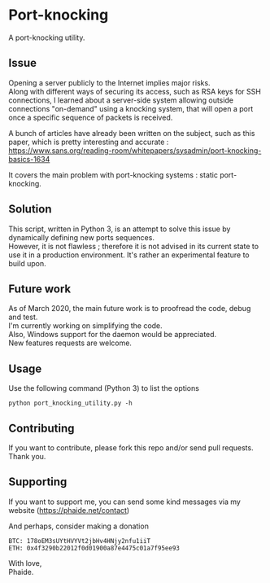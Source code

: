 # Port-knocking
A port-knocking utility. 

## Issue
Opening a server publicly to the Internet implies major risks.<br />
Along with different ways of securing its access, such as RSA keys for SSH connections, I learned about a server-side system allowing outside connections "on-demand" using a knocking system, that will open a port once a specific sequence of packets is received.<br />

A bunch of articles have already been written on the subject, such as this paper, which is pretty interesting and accurate :<br />
https://www.sans.org/reading-room/whitepapers/sysadmin/port-knocking-basics-1634<br />

It covers the main problem with port-knocking systems : static port-knocking.<br />

## Solution
This script, written in Python 3, is an attempt to solve this issue by dynamically defining new ports sequences.<br />
However, it is not flawless ; therefore it is not advised in its current state to use it in a production environment. 
It's rather an experimental feature to build upon.<br />

## Future work
As of March 2020, the main future work is to proofread the code, debug and test.<br />
I'm currently working on simplifying the code.<br />
Also, Windows support for the daemon would be appreciated.<br />
New features requests are welcome.<br />

## Usage
Use the following command (Python 3) to list the options
```
python port_knocking_utility.py -h
```

## Contributing
If you want to contribute, please fork this repo and/or send pull requests. Thank you.<br />

## Supporting
If you want to support me, you can send some kind messages via my website (https://phaide.net/contact)<br />

And perhaps, consider making a donation<br />

    BTC: 178oEM3sUYtHVYVt2jbHv4HNjy2nfu1iiT
    ETH: 0x4f3290b22012f0d01900a87e4475c01a7f95ee93

With love,<br />
Phaide.

